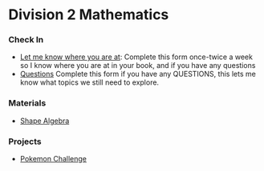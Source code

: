 # Division 2 Mathematics
### Check In
* <a href="https://docs.google.com/forms/d/e/1FAIpQLScu8gTgpGzh5IlB8DjHv3FwC8BW87Q7UFtOfm1HkfaUdQjbEQ/viewform?usp=sf_link"> Let me know where you are at</a>: Complete this form once-twice a week so I know where you are at in your book, and if you have any questions 
* <a href="https://docs.google.com/forms/d/e/1FAIpQLSfoR0zEo7vHGlPeS87qulHUP0V8IVT2TtWafFXE6Cy-YKDGNA/viewform?usp=sf_link"> Questions</a> Complete this form if you have any QUESTIONS, this lets me know what topics we still need to explore. 

### Materials 
* <a href="https://MerrickMath.github.io/grade4/shapealgebra.pdf"> Shape Algebra </a>

### Projects 
* <a href="https://MerrickMath.github.io/MerrickMath.github.io-PokemonChallenge/"> Pokemon Challenge</a> 

